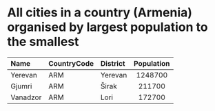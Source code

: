 # All cities in a country (Armenia) organised by largest population to the smallest

| Name | CountryCode | District | Population |
| :--- | :--- | :--- | :---: |
|Yerevan|ARM|Yerevan|1248700|
|Gjumri|ARM|Širak|211700|
|Vanadzor|ARM|Lori|172700|
